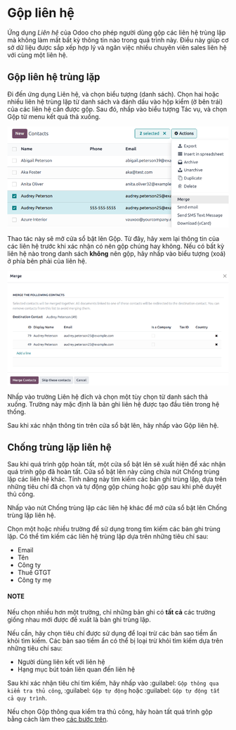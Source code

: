 # Gộp liên hệ

Ứng dụng *Liên hệ* của Odoo cho phép người dùng gộp các liên hệ trùng lặp mà không làm mất bất kỳ thông tin nào trong quá trình này. Điều này giúp cơ sở dữ liệu được sắp xếp hợp lý và ngăn việc nhiều chuyên viên sales liên hệ với cùng một liên hệ.

<a id="contacts-merge-duplicate"></a>

## Gộp liên hệ trùng lặp

Đi đến ứng dụng Liên hệ, và chọn biểu tượng <i class="oi oi-view-list"></i> (danh sách). Chọn hai hoặc nhiều liên hệ trùng lặp từ danh sách và đánh dấu vào hộp kiểm (ở bên trái) của các liên hệ cần được gộp. Sau đó, nhấp vào biểu tượng <i class="fa fa-cog"></i> Tác vụ, và chọn Gộp từ menu kết quả thả xuống.

![Tùy chọn gộp liên hệ trong ứng dụng Liên hệ.](merge/merge-menu.png)

Thao tác này sẽ mở cửa sổ bật lên Gộp. Từ đây, hãy xem lại thông tin của các liên hệ trước khi xác nhận có nên gộp chúng hay không. Nếu có bất kỳ liên hệ nào trong danh sách **không** nên gộp, hãy nhấp vào biểu tượng <i class="fa fa-times"></i> (xoá) ở phía bên phải của liên hệ.

![Cửa sổ bật lên để gộp trong ứng dụng Liên hệ.](merge/merge-window.png)

Nhấp vào trường Liên hệ đích và chọn một tùy chọn từ danh sách thả xuống. Trường này mặc định là bản ghi liên hệ được tạo đầu tiên trong hệ thống.

Sau khi xác nhận thông tin trên cửa sổ bật lên, hãy nhấp vào Gộp liên hệ.

## Chống trùng lặp liên hệ

Sau khi quá trình gộp hoàn tất, một cửa sổ bật lên sẽ xuất hiện để xác nhận quá trình gộp đã hoàn tất. Cửa sổ bật lên này cũng chứa nút Chống trùng lặp các liên hệ khác. Tính năng này tìm kiếm các bản ghi trùng lặp, dựa trên những tiêu chí đã chọn và tự động gộp chúng hoặc gộp sau khi phê duyệt thủ công.

Nhấp vào nút Chống trùng lặp các liên hệ khác để mở cửa sổ bật lên Chống trùng lặp liên hệ.

Chọn một hoặc nhiều trường để sử dụng trong tìm kiếm các bản ghi trùng lặp. Có thể tìm kiếm các liên hệ trùng lặp dựa trên những tiêu chí sau:

- Email
- Tên
- Công ty
- Thuế GTGT
- Công ty mẹ

#### NOTE
Nếu chọn nhiều hơn một trường, chỉ những bản ghi có **tất cả** các trường giống nhau mới được đề xuất là bản ghi trùng lặp.

Nếu cần, hãy chọn tiêu chí được sử dụng để loại trừ các bản sao tiềm ẩn khỏi tìm kiếm. Các bản sao tiềm ẩn có thể bị loại trừ khỏi tìm kiếm dựa trên những tiêu chí sau:

- Người dùng liên kết với liên hệ
- Hạng mục bút toán liên quan đến liên hệ

Sau khi xác nhận tiêu chí tìm kiếm, hãy nhấp vào :guilabel: `Gộp thông qua kiểm tra thủ công`, :guilabel: `Gộp tự động` hoặc :guilabel: `Gộp tự động tất cả quy trình`.

Nếu chọn Gộp thông qua kiểm tra thủ công, hãy hoàn tất quá trình gộp bằng cách làm theo [các bước trên](#contacts-merge-duplicate).
